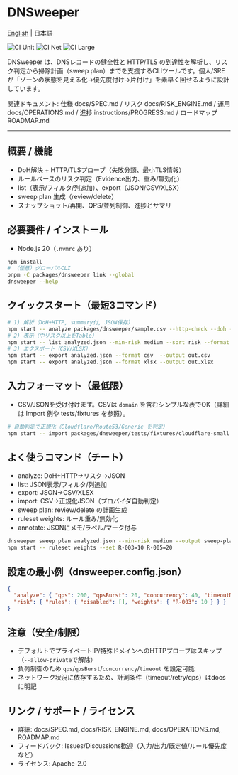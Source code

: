 # DNSweeper

[English](README.en.md) | 日本語

![CI Unit](https://github.com/Kazu-dnssweeper/dnsweeper.ver2/actions/workflows/ci-unit.yml/badge.svg)
![CI Net](https://github.com/Kazu-dnssweeper/dnsweeper.ver2/actions/workflows/ci-net.yml/badge.svg)
![CI Large](https://github.com/Kazu-dnssweeper/dnsweeper.ver2/actions/workflows/ci-large.yml/badge.svg)

DNSweeper は、DNSレコードの健全性と HTTP/TLS の到達性を解析し、リスク判定から掃除計画（sweep plan）までを支援するCLIツールです。個人/SREが「ゾーンの状態を見える化→優先度付け→片付け」を素早く回せるように設計しています。

関連ドキュメント: 仕様 docs/SPEC.md / リスク docs/RISK_ENGINE.md / 運用 docs/OPERATIONS.md / 進捗 instructions/PROGRESS.md / ロードマップ ROADMAP.md

---

## 概要 / 機能
- DoH解決 + HTTP/TLSプローブ（失敗分類、最小TLS情報）
- ルールベースのリスク判定（Evidence出力、重み/無効化）
- list（表示/フィルタ/列追加）、export（JSON/CSV/XLSX）
- sweep plan 生成（review/delete）
- スナップショット/再開、QPS/並列制御、進捗とサマリ

## 必要要件 / インストール
- Node.js 20（`.nvmrc` あり）
```sh
npm install
# （任意）グローバルCLI
pnpm -C packages/dnsweeper link --global
dnsweeper --help
```

## クイックスタート（最短3コマンド）
```sh
# 1) 解析（DoH+HTTP, summary付, JSON保存）
npm start -- analyze packages/dnsweeper/sample.csv --http-check --doh --summary --output analyzed.json --pretty
# 2) 表示（中リスク以上をTable）
npm start -- list analyzed.json --min-risk medium --sort risk --format table
# 3) エクスポート（CSV/XLSX）
npm start -- export analyzed.json --format csv  --output out.csv
npm start -- export analyzed.json --format xlsx --output out.xlsx
```

## 入力フォーマット（最低限）
- CSV/JSONを受け付けます。CSVは `domain` を含むシンプルな表でOK（詳細は Import 例や tests/fixtures を参照）。
```sh
# 自動判定で正規化（Cloudflare/Route53/Generic を判定）
npm start -- import packages/dnsweeper/tests/fixtures/cloudflare-small.csv --pretty --output cf.json
```

## よく使うコマンド（チート）
- analyze: DoH+HTTP→リスク→JSON
- list: JSON表示/フィルタ/列追加
- export: JSON→CSV/XLSX
- import: CSV→正規化JSON（プロバイダ自動判定）
- sweep plan: review/delete の計画生成
- ruleset weights: ルール重み/無効化
- annotate: JSONにメモ/ラベル/マーク付与
```sh
dnsweeper sweep plan analyzed.json --min-risk medium --output sweep-plan.json --format json
npm start -- ruleset weights --set R-003=10 R-005=20
```

## 設定の最小例（dnsweeper.config.json）
```json
{
  "analyze": { "qps": 200, "qpsBurst": 20, "concurrency": 40, "timeoutMs": 3000, "progressIntervalMs": 1000, "dohEndpoint": "https://dns.google/resolve" },
  "risk": { "rules": { "disabled": [], "weights": { "R-003": 10 } } }
}
```

## 注意（安全/制限）
- デフォルトでプライベートIP/特殊ドメインへのHTTPプローブはスキップ（`--allow-private`で解除）
- 負荷制御のため `qps`/`qpsBurst`/`concurrency`/`timeout` を設定可能
- ネットワーク状況に依存するため、計測条件（timeout/retry/qps）はdocsに明記

## リンク / サポート / ライセンス
- 詳細: docs/SPEC.md, docs/RISK_ENGINE.md, docs/OPERATIONS.md, ROADMAP.md
- フィードバック: Issues/Discussions歓迎（入力/出力/既定値/ルール優先度など）
- ライセンス: Apache-2.0
